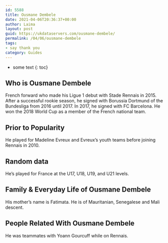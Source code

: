 ```yaml
---
id: 5588
title: Ousmane Dembele
date: 2021-04-06T20:36:37+00:00
author: Laima
layout: post
guid: https://ukdataservers.com/ousmane-dembele/
permalink: /04/06/ousmane-dembele
tags:
- say thank you
category: Guides
---
```


* some text
{: toc}


## Who is Ousmane Dembele
                  
                  
                  
French forward who made his Ligue 1 debut with Stade Rennais in 2015. After a successful rookie season, he signed with Borussia Dortmund of the Bundesliga from 2016 until 2017. In 2017, he signed with FC Barcelona. He won the 2018 World Cup as a member of the French national team. 
                  
              
            
              
            
                
                
                
## Prior to Popularity
                  
                  
                  
He played for Madeline Evreux and Evreux&#8217;s youth teams before joining Rennais in 2010.
                  
              
            
              
            
                
                
                
## Random data
                  
                  
                  
He&#8217;s played for France at the U17, U18, U19, and U21 levels.
                  
              
            
              
            
                
                
                
## Family & Everyday Life of Ousmane Dembele
                  
                  
                  
His mother&#8217;s name is Fatimata. He is of Mauritanian, Senegalese and Mali descent.
                  
              
            
              
            
                
                
                
## People Related With Ousmane Dembele
                  
                  
                  
He was teammates with Yoann Gourcuff while on Rennais.
                  
              
            
              
            
                
              
            
              
              
            
            
              
            
          
          
          